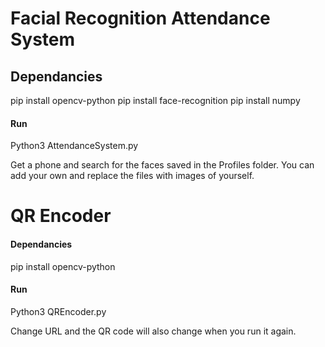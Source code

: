 # Facial Recognition Attendance System

## Dependancies
pip install opencv-python
pip install face-recognition
pip install numpy

#### Run
Python3 AttendanceSystem.py

Get a phone and search for the faces saved in the Profiles folder. You can add your own and replace the files with images of yourself.

# QR Encoder

#### Dependancies
pip install opencv-python

#### Run
Python3 QREncoder.py

Change URL and the QR code will also change when you run it again.
